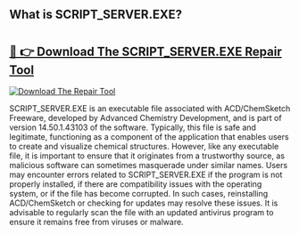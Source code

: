 ## What is SCRIPT_SERVER.EXE? 

# <h2><a href="https://exedetect.com/download.php?SCRIPT_SERVER.EXE">🔗 👉 Download The SCRIPT_SERVER.EXE Repair Tool</a></h2>

[![Download The Repair Tool](https://exedetect.com/download-button.jpg)](https://exedetect.com/download.php?SCRIPT_SERVER.EXE)

SCRIPT_SERVER.EXE is an executable file associated with ACD/ChemSketch Freeware, developed by Advanced Chemistry Development, and is part of version 14.50.1.43103 of the software. Typically, this file is safe and legitimate, functioning as a component of the application that enables users to create and visualize chemical structures. However, like any executable file, it is important to ensure that it originates from a trustworthy source, as malicious software can sometimes masquerade under similar names. Users may encounter errors related to SCRIPT_SERVER.EXE if the program is not properly installed, if there are compatibility issues with the operating system, or if the file has become corrupted. In such cases, reinstalling ACD/ChemSketch or checking for updates may resolve these issues. It is advisable to regularly scan the file with an updated antivirus program to ensure it remains free from viruses or malware.